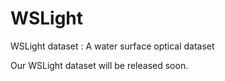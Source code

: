 # WSLight
WSLight dataset : A water surface optical dataset 

Our WSLight dataset will be released soon.

